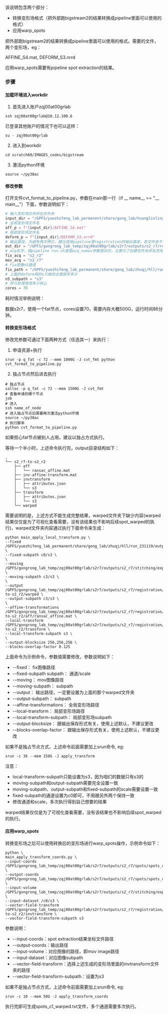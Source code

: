 
该说明包含两个部分：
* 转换变形场格式（把外部跑bigstream2的结果转换成pipeline里面可以使用的格式）
* 应用warp_spots

把外部跑bigstream2的结果转换成pipeline里面可以使用的格式。需要的文件，两个变形场，eg：

AFFINE_S4.mat, DEFORM_S3.nrrd

应用warp_spots需要有pipeline spot extraction的结果。

### 步骤

#### 加载环境进入workdir

1. 首先进入账户zqj00at00grlab
```commandline
ssh zqj00at00grlab@10.12.100.6
```
已登录其他账户的情况下也可以这样：
```commandline
su - zqj00at00grlab
```
2. 进入到workdir
```commandline
cd scratch60/IMAGES_codes/bigstream
```
3. 激活python环境
```commandline
source ~/py38ac
```

#### 修改参数

打开文件cvt_format_to_pipeline.py，参数在main那一行（if __ name__ == "__ main__"）下面，参数说明如下：
```python
# 输入变形场文件所在文件夹
input_dir = "/GPFS/yuezhifeng_lab_permanent/share/gong_lab/huanglinling/registration_s2/r7_to_r2"
# 全局变形场文件名
aff_p = f"{input_dir}/AFFINE_S4.mat"
# 局部变形场文件名
deform_p = f"{input_dir}/DEFORM_S3.nrrd"
# 输出路径，为避免再次拷贝，建议选择pipeline里registration的输出路径，若文件夹不存在则手动创建
out_dir = "/GPFS/gongrong_lab_temp/zqj00at00grlab/s2r7/outputs/s2_r7/registration"
# acq名字，跟pipeline run.sh里面acq_names参数值对应，主要为了创建文件夹命名而用。
fix_acq = "s2_r2"
mov_acq = "s2_r7"
# fix图像n5路径
fix_path = "/GPFS/yuezhifeng_lab_permanent/share/gong_lab/zhuqj/hll/run_231119/outputs/s2_r2/stitching/export.n5"
# 上面的deform用的s几做的这里就写多少
n5_subpath = "s3" 
# 并行处理使用多少核心
cores = 70
```
耗时情况举例说明：

数据s2r7，使用一个fat节点，cores设置70，需要内存大概500G，运行时间86分钟。

#### 转换变形场格式

修改完参数可通过下面两种方式（任选其一）来执行：
1. 申请资源+执行
```commandline
srun -p q_fat -c 72 --mem 1000G -J cvt_fmt python cvt_format_to_pipeline.py
```
2. 独占节点然后进去执行
```commandline
# 独占节点
salloc -p q_fat -c 72 --mem 1500G -J cvt_fmt
# 查看申请的哪个节点
job
# 进入
ssh name_of_node
# 进入独占节点后需要再次激活python环境
source ~/py38ac
# 执行脚本
python cvt_format_to_pipeline.py
```

如果担心fat节点被别人占用，建议以独占方式执行。

等待一个半小时，上述命令执行完，output目录结构如下：
```commandline
.
└── s2_r7-to-s2_r2
    ├── aff
    │   └── ransac_affine.mat
    ├── inv-affine-transform.mat
    ├── invtransform
    │   ├── attributes.json
    │   └── s3
    ├── transform
    │   ├── attributes.json
    │   └── s3
    └── warped
```
需要说明的是，上述方式不能生成完整结果，warped文件夹下缺少内容(warped结果仅仅是为了可视化查看需要，没有该结果也不影响后续spot_warped的执行)，warped文件夹内容通过执行下面命令来生成：
```commandline
python main_apply_local_transform.py \
--fixed /GPFS/yuezhifeng_lab_permanent/share/gong_lab/zhuqj/hll/run_231119/outputs/s2_r2/stitching/export.n5 \
--fixed-subpath c0/s3 \
\
--moving /GPFS/gongrong_lab_temp/zqj00at00grlab/s2r7/outputs/s2_r7/stitching/export.n5 \
--moving-subpath c3/s3 \
\
--output /GPFS/gongrong_lab_temp/zqj00at00grlab/s2r7/outputs/s2_r7/registration/s2_r7-to-s2_r2/warped \
--output-subpath c3/s3 \
\
--affine-transformations /GPFS/gongrong_lab_temp/zqj00at00grlab/s2r7/outputs/s2_r7/registration/s2_r7-to-s2_r2/aff/ransac_affine.mat \
--local-transform /GPFS/gongrong_lab_temp/zqj00at00grlab/s2r7/outputs/s2_r7/registration/s2_r7-to-s2_r2/transform \
--local-transform-subpath s3 \
\
--output-blocksize 256,256,256 \
--blocks-overlap-factor 0.125
```
上面命令为示例命令，参数值需要修改，参数说明如下：
* --fixed： fix图像路径
* --fixed-subpath subpath： 通道/scale
* --moving： mov图像路径
* --moving-subpath： subpath
* --output： 输出路径，一定要设置为上面的那个warped文件夹
* --output-subpath： subpath
* --affine-transformations： 全局变形场路径
* --local-transform： 局部变形场路径
* --local-transform-subpath： 局部变形场subpath
* --output-blocksize： 跟输出保存形式有关，使用上述默认，不建议更改
* --blocks-overlap-factor： 跟输出保存形式有关，使用上述默认，不建议更改

如果不是独占节点方式，上述命令前面需要加上srun命令, eg:
```commandline
srun -c 36 --mem 150G -J apply_transform
```

注意：
* local-transform-subpath只能设置为s3，因为咱们的数据只有s3的
* moving-subpath和output-subpath需要完全设置一致
* moving-subpath、output-subpath和fixed-subpath的scale需要设置一致
* fixed-subpath的通道设置为c0即可，不用跟另外两个保持一致
* 修改通道和scale，多次执行得到自己想要的结果

warped结果仅仅是为了可视化查看需要，没有该结果也不影响后续spot_warped的执行。

#### 应用warp_spots

转换变形场之后可以使用转换后的变形场进行warp_spots操作，示例命令如下：
```commandline
python \
main_apply_transform_coords.py \
--input-coords /GPFS/gongrong_lab_temp/zqj00at00grlab/s2r7/outputs/s2_r7/spots/spots_c1.txt \
--output-coords /GPFS/gongrong_lab_temp/zqj00at00grlab/s2r7/outputs/s2_r7/spots/spots_c1_warped.txt \
--input-volume /GPFS/gongrong_lab_temp/zqj00at00grlab/s2r7/outputs/s2_r7/stitching/export.n5 \
--input-dataset /c0/s3 \
--vector-field-transform /GPFS/gongrong_lab_temp/zqj00at00grlab/s2r7/outputs/s2_r7/registration/s2_r7-to-s2_r2/invtransform \
--vector-field-transform-subpath s3
```
参数说明：
* --input-coords：spot extraction结果坐标文件路径
* --output-coords：输出路径
* --input-volume：对应图像的路径，即mov image路径
* --input-dataset：对应图像subpath
* --vector-field-transform：选择上述生成的变形场里面的invtransform文件夹的路径
* --vector-field-transform-subpath：设置为s3

如果不是独占节点方式，上述命令前面需要加上srun命令, eg:
```commandline
srun -c 10 --mem 50G -J apply_transform_coords
```

执行完即可生成spots_c1_warped.txt文件，多个通道需要多次执行。
